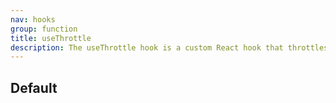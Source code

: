 ```yaml
---
nav: hooks
group: function
title: useThrottle
description: The useThrottle hook is a custom React hook that throttles the value and returns the latest value at a specified interval. It is useful for reducing the frequency of value updates and improving performance for actions such as user input or state changes that trigger frequent renders.
---
```


## Default

<code src="./demos/index.tsx" nopadding></code>
